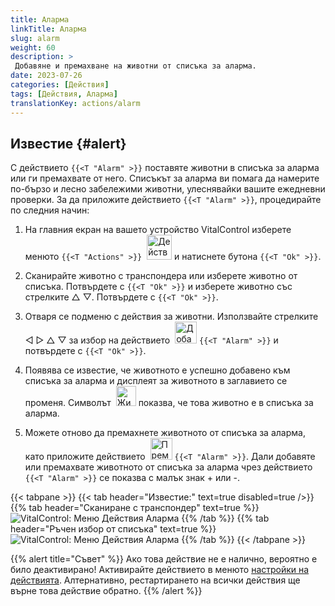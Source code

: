 ```yaml
---
title: Аларма
linkTitle: Аларма
slug: alarm
weight: 60
description: >
 Добавяне и премахване на животни от списъка за аларма.
date: 2023-07-26
categories: [Действия]
tags: [Действия, Аларма]
translationKey: actions/alarm
---
```


## Известие {#alert}

С действието `{{<T "Alarm" >}}` поставяте животни в списъка за аларма или ги премахвате от него. Списъкът за аларма ви помага да намерите по-бързо и лесно забележими животни, улеснявайки вашите ежедневни проверки. За да приложите действието `{{<T "Alarm" >}}`, процедирайте по следния начин:

1. На главния екран на вашето устройство VitalControl изберете менюто `{{<T "Actions" >}}` &nbsp;<img src="/icons/actions.svg" width="40" align="bottom" alt="Действия" /> и натиснете бутона `{{<T "Ok" >}}`.

2. Сканирайте животно с транспондера или изберете животно от списъка. Потвърдете с `{{<T "Ok" >}}` и изберете животно със стрелките △ ▽. Потвърдете с `{{<T "Ok" >}}`.

3. Отваря се подменю с действия за животни. Използвайте стрелките ◁ ▷ △ ▽ за избор на действието &nbsp;<img src="/icons/actions/alarm.svg" width="35" align="bottom" alt="Добавяне на аларма" /> `{{<T "Alarm" >}}` и потвърдете с `{{<T "Ok" >}}`.

4. Появява се известие, че животното е успешно добавено към списъка за аларма и дисплеят за животното в заглавието се променя. Символът &nbsp;<img src="/icons/header/animal-in-alarm.svg" width="32" align="bottom" alt="Животно в аларма" /> показва, че това животно е в списъка за аларма.

5. Можете отново да премахнете животното от списъка за аларма, като приложите действието &nbsp;<img src="/icons/actions/alarm-minus.svg" width="35" align="bottom" alt="Премахване на аларма" /> `{{<T "Alarm" >}}`. Дали добавяте или премахвате животното от списъка за аларма чрез действието `{{<T "Alarm" >}}` се показва с малък знак + или -.

{{< tabpane >}}
{{< tab header="Известие:" text=true disabled=true />}}
{{% tab header="Сканиране с транспондер" text=true %}}
![VitalControl: Меню Действия Аларма](../images/alarm-scan.png "Аларма")
{{% /tab %}}
{{% tab header="Ръчен избор от списъка" text=true %}}
![VitalControl: Меню Действия Аларма](../images/alarm.png "Аларма")
{{% /tab %}}
{{< /tabpane >}}

{{% alert title="Съвет" %}}
Ако това действие не е налично, вероятно е било деактивирано! Активирайте действието в менюто [настройки на действията](../setting/). Алтернативно, рестартирането на всички действия ще върне това действие обратно.
{{% /alert %}}

